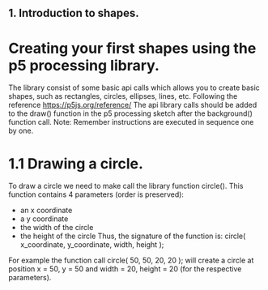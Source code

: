 ## 1. Introduction to shapes.

# Creating your first shapes using the p5 processing library.

The library consist of some basic api calls which allows you to create basic shapes, such as rectangles, circles, ellipses, lines, etc.
Following the reference https://p5js.org/reference/
The api library calls should be added to the draw() function in the p5 processing sketch after the background() function call.
Note: Remember instructions are executed in sequence one by one.

# 1.1 Drawing a circle.

To draw a circle we need to make call the library function circle().
This function contains 4 parameters (order is preserved):
  - an x coordinate
  - a y coordinate
  - the width of the circle
  - the height of the circle
Thus, the signature of the function is: circle( x_coordinate, y_coordinate, width, height );

For example the function call
  circle( 50, 50, 20, 20 );
will create a circle at position x = 50, y = 50 and width = 20, height = 20 (for the respective parameters).
